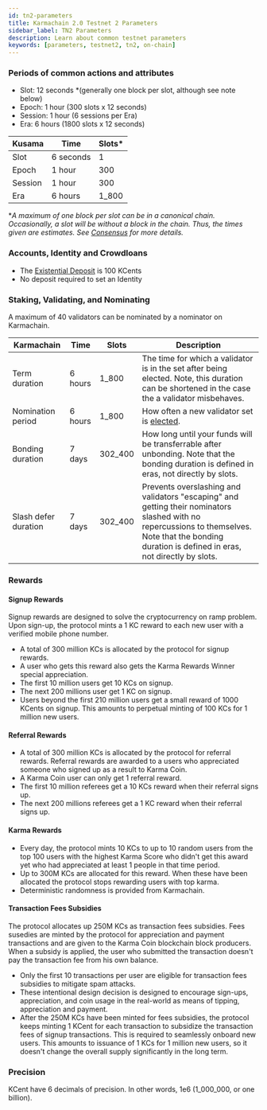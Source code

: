 ```yaml
---
id: tn2-parameters
title: Karmachain 2.0 Testnet 2 Parameters
sidebar_label: TN2 Parameters
description: Learn about common testnet parameters
keywords: [parameters, testnet2, tn2, on-chain]
---
```


### Periods of common actions and attributes

- Slot: 12 seconds \*(generally one block per slot, although see note below)
- Epoch: 1 hour (300 slots x 12 seconds)
- Session: 1 hour (6 sessions per Era)
- Era: 6 hours (1800 slots x 12 seconds)

| Kusama  | Time      | Slots\* |
| ------- | --------- | ------- |
| Slot    | 6 seconds | 1       |
| Epoch   | 1 hour    | 300     |
| Session | 1 hour    | 300     |
| Era     | 6 hours   | 1_800   |

\*_A maximum of one block per slot can be in a canonical chain. Occasionally, a slot will be without
a block in the chain. Thus, the times given are *estimates*. See
[Consensus](../../learn/learn-consensus.md) for more details._

### Accounts, Identity and Crowdloans

- The [Existential Deposit](../../learn/learn-accounts.md#existential-deposit-and-reaping) is 100 KCents
- No deposit required to set an Identity

### Staking, Validating, and Nominating

A maximum of 40 validators can be nominated by a nominator on Karmachain.

| Karmachain           | Time    | Slots   | Description                                                                                                                                                                                         |
| -------------------- | ------- | ------- | --------------------------------------------------------------------------------------------------------------------------------------------------------------------------------------------------- |
| Term duration        | 6 hours | 1_800   | The time for which a validator is in the set after being elected. Note, this duration can be shortened in the case the a validator misbehaves.                                                      |
| Nomination period    | 6 hours | 1_800   | How often a new validator set is [elected](../../learn/learn-phragmen.md).                                                                                                                          |
| Bonding duration     | 7 days  | 302_400 | How long until your funds will be transferrable after unbonding. Note that the bonding duration is defined in eras, not directly by slots.                                                          |
| Slash defer duration | 7 days  | 302_400 | Prevents overslashing and validators "escaping" and getting their nominators slashed with no repercussions to themselves. Note that the bonding duration is defined in eras, not directly by slots. |

### Rewards

#### Signup Rewards

Signup rewards are designed to solve the cryptocurrency on ramp problem. Upon sign-up, the protocol mints a 1 KC reward to each new user with a verified mobile phone number.

* A total of 300 million KCs is allocated by the protocol for signup rewards.
* A user who gets this reward also gets the Karma Rewards Winner special appreciation.
* The first 10 million users get 10 KCs on signup.
* The next 200 millions user get 1 KC on signup.
* Users beyond the first 210 million users get a small reward of 1000 KCents on signup. This amounts to perpetual minting of 100 KCs for 1 million new users.

#### Referral Rewards

* A total of 300 million KCs is allocated by the protocol for referral rewards. Referral rewards are awarded to a users who appreciated someone who signed up as a result to Karma Coin.
* A Karma Coin user can only get 1 referral reward.
* The first 10 million referees get a 10 KCs reward when their referral signs up.
* The next 200 millions referees get a 1 KC reward when their referral signs up.

#### Karma Rewards

* Every day, the protocol mints 10 KCs to up to 10 random users from the top 100 users with the highest Karma Score who didn't get this award yet who had appreciated at least 1 people in that time period.
* Up to 300M KCs are allocated for this reward. When these have been allocated the protocol stops rewarding users with top karma.
* Deterministic randomness is provided from Karmachain.

#### Transaction Fees Subsidies

The protocol allocates up 250M KCs as transaction fees subsidies. Fees susedies are minted by the protocol for appreciation and payment transactions and are given to the Karma Coin blockchain block producers. When a subsidy is applied, the user who submitted the transaction doesn't pay the transaction fee from his own balance.

* Only the first 10 transactions per user are eligible for transaction fees subsidies to mitigate spam attacks.
* These intentional design decision is designed to encourage sign-ups, appreciation, and coin usage in the real-world as means of tipping, appreciation and payment.
* After the 250M KCs have been minted for fees subsidies, the protocol keeps minting 1 KCent for each transaction to subsidize the transaction fees of signup transactions. This is required to seamlessly onboard new users. This amounts to issuance of 1 KCs for 1 million new users, so it doesn't change the overall supply significantly in the long term.

### Precision

KCent have 6 decimals of precision. In other words, 1e6 (1_000_000, or one billion).
